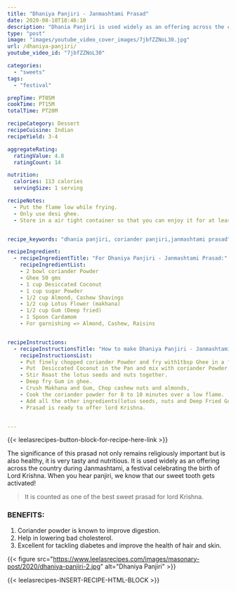 ```yaml
---
title: "Dhaniya Panjiri - Janmashtami Prasad"
date: 2020-08-10T18:46:10
description: "Dhania Panjiri is used widely as an offering across the country during Janmashtami"
type: "post"
image: "images/youtube_video_cover_images/7jbfZZNoL30.jpg"
url: /dhaniya-panjiri/
youtube_video_id: "7jbfZZNoL30"

categories: 
  - "sweets"
tags:
  - "festival"

prepTime: PT05M
cookTime: PT15M
totalTime: PT20M

recipeCategory: Dessert
recipeCuisine: Indian
recipeYield: 3-4

aggregateRating:
  ratingValue: 4.8
  ratingCount: 14

nutrition:
  calories: 113 calories
  servingSize: 1 serving

recipeNotes: 
  - Put the flame low while frying.
  - Only use desi ghee.
  - Store in a air tight container so that you can enjoy it for at least 1 month. 


recipe_keywords: "dhania panjiri, coriander panjiri,janmashtami prasad"

recipeIngredient:
  - recipeIngredientTitle: "For Dhaniya Panjiri - Janmashtami Prasad:"
    recipeIngredientList: 
    - 2 bowl coriander Powder
    - Ghee 50 gms 
    - 1 cup Desiccated Coconut
    - 1 cup sugar Powder
    - 1/2 cup Almond, Cashew Shavings
    - 1/2 cup Lotus Flower (makhana)
    - 1/2 cup Gum (Deep fried)
    - 1 Spoon Cardamom
    - For garnishing => Almond, Cashew, Raisins


recipeInstructions:
  - recipeInstructionsTitle: "How to make Dhaniya Panjiri - Janmashtami Prasad:"
    recipeInstructionsList:
    - Put finely chopped coriander Powder and fry with1tbsp Ghee in a frying pan, till a nice aroma is emitted.
    - Put  Desiccated Coconut in the Pan and mix with coriander Powder.
    - Stir Roast the lotus seeds and nuts together.
    - Deep fry Gum in ghee.
    - Crush Makhana and Gum, Chop cashew nuts and almonds,
    - Cook the coriander powder for 8 to 10 minutes over a low flame.
    - Add all the other ingredients(lotus seeds, nuts and Deep Fried Gum) and mix well.
    - Prasad is ready to offer lord Krishna.


---
```


{{< leelasrecipes-button-block-for-recipe-here-link >}}


The significance of this prasad not only remains religiously important but is also healthy, it is very tasty and nutritious. It is used widely as an offering across the country during Janmashtami, a festival celebrating the birth of Lord Krishna. When you hear panjiri, we know that our sweet tooth gets activated! 


> It is counted as one of the best sweet prasad for lord Krishna.

### BENEFITS:

1. Coriander powder is known to improve digestion.
2. Help in lowering bad cholesterol.
3. Excellent for tackling diabetes and improve the health of hair and skin.

{{< figure src="https://www.leelasrecipes.com/images/masonary-post/2020/dhaniya-panjiri-2.jpg" alt="Dhaniya Panjiri" >}}


{{< leelasrecipes-INSERT-RECIPE-HTML-BLOCK >}}
